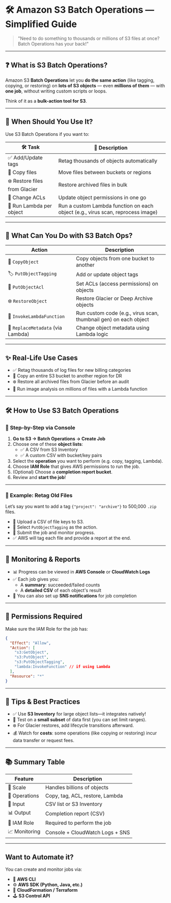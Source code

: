 # 🛠️ **Amazon S3 Batch Operations — Simplified Guide**

> "Need to do something to thousands or millions of S3 files at once? Batch Operations has your back!"

---

## ❓ What is S3 Batch Operations?

Amazon S3 **Batch Operations** let you **do the same action** (like tagging, copying, or restoring) on **lots of S3 objects** — even **millions of them** — with **one job**, without writing custom scripts or loops.

Think of it as a **bulk-action tool for S3**.

---

## 🧠 When Should You Use It?

Use S3 Batch Operations if you want to:

| 🛠️ Task                       | 🧾 Description                                                                  |
| ----------------------------- | ------------------------------------------------------------------------------- |
| ✅ Add/Update tags            | Retag thousands of objects automatically                                        |
| 📂 Copy files                 | Move files between buckets or regions                                           |
| ❄️ Restore files from Glacier | Restore archived files in bulk                                                  |
| 🔐 Change ACLs                | Update object permissions in one go                                             |
| 🧠 Run Lambda per object      | Run a custom Lambda function on each object (e.g., virus scan, reprocess image) |

---

## 🧰 **What Can You Do with S3 Batch Ops?**

| Action                            | Description                                                      |
| --------------------------------- | ---------------------------------------------------------------- |
| 📂 `CopyObject`                   | Copy objects from one bucket to another                          |
| 🏷️ `PutObjectTagging`             | Add or update object tags                                        |
| 🔐 `PutObjectAcl`                 | Set ACLs (access permissions) on objects                         |
| ❄️ `RestoreObject`                | Restore Glacier or Deep Archive objects                          |
| 🧠 `InvokeLambdaFunction`         | Run custom code (e.g., virus scan, thumbnail gen) on each object |
| 📝 `ReplaceMetadata` (via Lambda) | Change object metadata using Lambda logic                        |

---

## ✨ **Real-Life Use Cases**

- ✅ Retag thousands of log files for new billing categories
- 🔁 Copy an entire S3 bucket to another region for DR
- ❄️ Restore all archived files from Glacier before an audit
- 🧪 Run image analysis on millions of files with a Lambda function

---

## 🛠️ **How to Use S3 Batch Operations**

### 📍 **Step-by-Step via Console**

1. **Go to S3 → Batch Operations → Create Job**
2. Choose one of these **object lists**:
   - ✅ A CSV from S3 Inventory
   - ✅ A custom CSV with bucket/key pairs
3. Select the **operation** you want to perform (e.g. copy, tagging, Lambda).
4. Choose **IAM Role** that gives AWS permissions to run the job.
5. (Optional) Choose a **completion report bucket**.
6. Review and **start the job**!

---

### 🧪 Example: Retag Old Files

Let’s say you want to add a tag `{"project": "archive"}` to 500,000 `.zip` files.

- 🎯 Upload a CSV of file keys to S3.
- 🔧 Select `PutObjectTagging` as the action.
- 🚀 Submit the job and monitor progress.
- ✅ AWS will tag each file and provide a report at the end.

---

## 🧮 **Monitoring & Reports**

- 📊 Progress can be viewed in **AWS Console** or **CloudWatch Logs**
- ✅ Each job gives you:
  - A **summary**: succeeded/failed counts
  - A **detailed CSV** of each object's result
- 📧 You can also set up **SNS notifications** for job completion

---

## 🔐 **Permissions Required**

Make sure the IAM Role for the job has:

```json
{
  "Effect": "Allow",
  "Action": [
    "s3:GetObject",
    "s3:PutObject",
    "s3:PutObjectTagging",
    "lambda:InvokeFunction" // if using Lambda
  ],
  "Resource": "*"
}
```

---

## 🧠 Tips & Best Practices

- ✅ Use **S3 Inventory** for large object lists—it integrates natively!
- 🧪 Test on a **small subset** of data first (you can set limit ranges).
- ❄️ For Glacier restores, add lifecycle transitions afterward.
- 💰 Watch for **costs**: some operations (like copying or restoring) incur data transfer or request fees.

---

## 📚 Summary Table

| Feature       | Description                     |
| ------------- | ------------------------------- |
| 🚀 Scale      | Handles billions of objects     |
| 🔄 Operations | Copy, tag, ACL, restore, Lambda |
| 🧾 Input      | CSV list or S3 Inventory        |
| 📊 Output     | Completion report (CSV)         |
| 🔐 IAM Role   | Required to perform the job     |
| 📈 Monitoring | Console + CloudWatch Logs + SNS |

---

## Want to Automate it?

You can create and monitor jobs via:

- 🧰 **AWS CLI**
- ⚙️ **AWS SDK (Python, Java, etc.)**
- 📄 **CloudFormation / Terraform**
- 🕹️ **S3 Control API**
